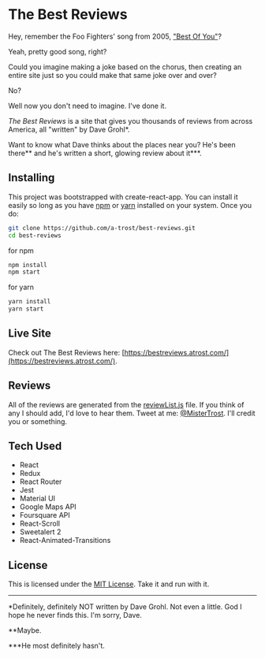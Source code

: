 # The Best Reviews

Hey, remember the Foo Fighters' song from 2005, ["Best Of You"](https://www.youtube.com/watch?v=h_L4Rixya64)?

Yeah, pretty good song, right?

Could you imagine making a joke based on the chorus, then creating an entire site just so you could make that same joke over and over?

No?

Well now you don't need to imagine. I've done it.

*The Best Reviews* is a site that gives you thousands of reviews from across America, all "written" by Dave Grohl*.

Want to know what Dave thinks about the places near you? He's been there** and he's written a short, glowing review about it***.

## Installing

This project was bootstrapped with create-react-app. You can install it easily so long as you have [npm](https://www.npmjs.com/get-npm) or [yarn](https://yarnpkg.com/en/docs/install) installed on your system. Once you do:

```bash
git clone https://github.com/a-trost/best-reviews.git
cd best-reviews
```

for npm

```bash
npm install
npm start
```

for yarn

```bash
yarn install
yarn start
```

## Live Site

Check out The Best Reviews here: [https://bestreviews.atrost.com/](https://bestreviews.atrost.com/).

## Reviews

All of the reviews are generated from the [reviewList.js](https://github.com/a-trost/best-reviews/blob/master/src/reviewList.js) file. If you think of any I should add, I'd love to hear them. Tweet at me: [@MisterTrost](https://twitter.com/MisterTrost). I'll credit you or something.

## Tech Used

* React
* Redux
* React Router
* Jest
* Material UI
* Google Maps API
* Foursquare API
* React-Scroll
* Sweetalert 2
* React-Animated-Transitions

## License

This is licensed under the [MIT License](https://github.com/a-trost/alexandria/blob/master/LICENSE).
Take it and run with it.

---
*Definitely, definitely NOT written by Dave Grohl. Not even a little. God I hope he never finds this. I'm sorry, Dave.

**Maybe.

***He most definitely hasn't.